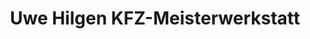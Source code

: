 ---
title: "Uwe Hilgen KFZ-Meisterwerkstatt"
url: /edewecht/uwe-hilgen-kfz-meisterwerkstatt/
shop: Autowerkstatt
---